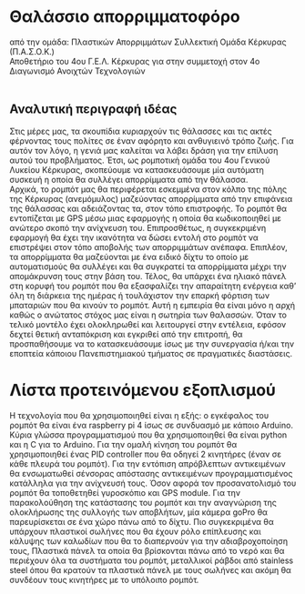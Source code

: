 # Θαλάσσιο απορριμματοφόρο
από την ομάδα: Πλαστικών Απορριμμάτων Συλλεκτική Ομάδα Κέρκυρας (Π.Α.Σ.Ο.Κ.)<br />
Αποθετήριο του 4ου Γ.Ε.Λ. Κέρκυρας για στην συμμετοχή στον 4ο Διαγωνισμό Ανοιχτών Τεχνολογιών<br /><br />

## Αναλυτική περιγραφή ιδέας
Στις μέρες μας, τα σκουπίδια κυριαρχούν τις θάλασσες και τις ακτές φέρνοντας τους πολίτες σε έναν αφόρητο και ανθυγιεινό τρόπο ζωής. Για αυτόν τον λόγο, η γενιά μας καλείται να λάβει δράση για την επίλυση αυτού του προβλήματος. Έτσι, ως ρομποτική ομάδα του 4ου Γενικού Λυκείου Κέρκυρας, σκοπεύουμε να κατασκευάσουμε μία αυτόματη συσκευή η οποία θα συλλέγει απορρίμματα από την θάλασσα.  
Αρχικά, το ρομπότ μας θα περιφέρεται εσκεμμένα στον κόλπο της πόλης της Κέρκυρας (ανεμόμυλος) μαζεύοντας απορρίμματα από την επιφάνεια της θάλασσας και αδειάζοντας τα, στον τόπο επιστροφής. Το ρομπότ θα εντοπίζεται με GPS μέσω μιας εφαρμογής η οποία θα κωδικοποιηθεί με ανώτερο σκοπό την ανίχνευση του. Επιπροσθέτως, η συγκεκριμένη εφαρμογή θα έχει την ικανότητα να δώσει εντολή στο ρομπότ να επιστρέψει στον τόπο αποβολής των απορριμμάτων ανέπαφα. 
Επιπλέον, τα απορρίμματα θα μαζεύονται με ένα ειδικό δίχτυ το οποίο με αυτοματισμούς θα συλλέγει και θα συγκρατεί τα απορρίμματα μέχρι την απομάκρυνση τους στην βάση του. Τέλος, θα υπάρχει ένα ηλιακό πάνελ στη κορυφή του ρομπότ που θα εξασφαλίζει την απαραίτητη ενέργεια καθ’ όλη τη διάρκεια της ημέρας ή τουλάχιστον την επαρκή φόρτιση των μπαταριών που θα κινούν το ρομπότ.
Αυτή η εμπειρία θα είναι μόνο η αρχή καθώς ο ανώτατος στόχος μας είναι η σωτηρία των θαλασσών. Όταν το τελικό μοντέλο έχει ολοκληρωθεί και λειτουργεί στην εντέλεια, εφόσον δεχτεί θετική ανταπόκριση και εγκριθεί από την επιτροπή, θα προσπαθήσουμε να το κατασκευάσουμε ίσως με την συνεργασία ή/και την εποπτεία κάποιου Πανεπιστημιακού τμήματος σε πραγματικές διαστάσεις.


# Λίστα προτεινόμενου εξοπλισμού
Η τεχνολογία που θα χρησιμοποιηθεί είναι η εξής: ο εγκέφαλος του ρομπότ θα είναι ένα raspberry pi 4 ίσως σε συνδυασμό με κάποιο Arduino. Κύρια γλώσσα προγραμματισμού που θα χρησιμοποιηθεί θα είναι python και η C για το Arduino. 
Για την ομαλή κίνηση του ρομπότ θα χρησιμοποιηθεί ένας PID controller που θα οδηγεί 2 κινητήρες (έναν σε κάθε πλευρά του ρομπότ). Για την εντόπιση απρόβλεπτων αντικειμένων θα ενσωματωθεί σένσορας απόστασης αντικειμένων προγραμματισμένος κατάλληλα για την ανίχνευσή τους. Όσον αφορά τον προσανατολισμό του ρομπότ θα τοποθετηθεί γυροσκόπιο και GPS module. Για την παρακολούθηση της κατάστασης του ρομπότ και την αναγνώριση της ολοκλήρωσης της συλλογής των αποβλήτων, μία κάμερα goPro θα παρευρίσκεται σε ένα χώρο πάνω από το δίχτυ.
Πιο συγκεκριμένα θα υπάρχουν πλαστικοί σωλήνες που θα έχουν ρόλο επίπλευσης και κάλυψης των καλωδίων που θα το διαπερνούν για την αδιαβροχοποίηση τους, Πλαστικά πάνελ τα οποία θα βρίσκονται πάνω από το νερό και θα περιέχουν όλα τα συστήματα του ρομπότ, μεταλλικοί ράβδοι από stainless steel όπου θα κρατούν τα πλαστικά πάνελ με τους σωλήνες και ακόμη θα συνδέουν τους κινητήρες με το υπόλοιπο ρομπότ. 
